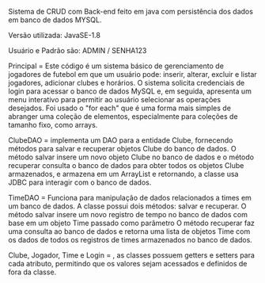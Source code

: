 Sistema de CRUD com Back-end feito em java com persistência dos dados em banco de dados MYSQL.

Versão utilizada: JavaSE-1.8

Usuário e Padrão são: ADMIN / SENHA123



Principal = Este código é um sistema básico de gerenciamento de jogadores de futebol em que um usuário pode:
inserir, alterar, excluir e listar jogadores, adicionar clubes e horários.
O sistema solicita credenciais de login para acessar o banco de dados MySQL e, em seguida, apresenta um menu interativo para permitir ao usuário selecionar as operações
desejados. Foi usado o "for each" que é uma forma mais simples de abranger uma coleção de elementos, especialmente para coleções de tamanho fixo, como arrays.



ClubeDAO = implementa um DAO para a entidade Clube, fornecendo métodos para salvar e recuperar objetos Clube do banco de dados.
O método salvar insere um novo objeto Clube no banco de dados e o método recuperar consulta o banco de dados para obter todos os objetos Clube armazenados,
e armazena em um ArrayList e retornando, a classe usa JDBC para interagir com o banco de dados.



TimeDAO = Funciona para manipulação de dados relacionados a times em um banco de dados.
A classe possui dois métodos: salvar e recuperar.
O método salvar insere um novo registro de tempo no banco de dados com base em um objeto Time passado como parâmetro
O método recuperar faz uma consulta ao banco de dados e retorna uma lista de objetos Time com os dados de todos os registros de times armazenados no banco de dados.



Clube, Jogador, Time e Login = , as classes possuem getters e setters para cada atributo, permitindo que os valores sejam acessados ​​e definidos de fora da classe.
